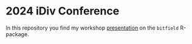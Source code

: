 # 2024 iDiv Conference

In this repository you find my workshop [presentation](https://ehrmanns.github.io/iDiv_conference_2024) on the `bitfield` R-package.
